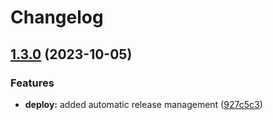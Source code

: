 # Changelog

## [1.3.0](https://github.com/andris9/https-front/compare/v1.2.1...v1.3.0) (2023-10-05)


### Features

* **deploy:** added automatic release management ([927c5c3](https://github.com/andris9/https-front/commit/927c5c3c477ee31fe7c0b897579b760d778047c7))
